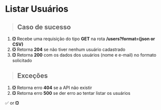 # Listar Usuários

> ## Caso de sucesso

1. ❎ Recebe uma requisição do tipo **GET** na rota **/users?format=(json or CSV)**
2. ❎ Retorna **204** se não tiver nenhum usuário cadastrado
3. ❎ Retorna **200** com os dados dos usuários (nome e e-mail) no formato solicitado

> ## Exceções

1. ❎ Retorna erro **404** se a API não existir
2. ❎ Retorna erro **500** se der erro ao tentar listar os usuários

✅ or ❎
